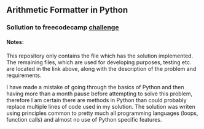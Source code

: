 ## Arithmetic Formatter in Python
### Sollution to freecodecamp [challenge](https://www.freecodecamp.org/learn/scientific-computing-with-python/scientific-computing-with-python-projects/arithmetic-formatter)

#### Notes:
This repository only contains the file which has the solution implemented. The remaining files, which are used for developing purposes, testing etc. are located in the link above, along with the description of the problem and requirements.

I have made a mistake of going through the basics of Python and then having more than a month pause before attempting to solve this problem, therefore I am certain there are methods in Python than could probably replace multiple lines of code used in my solution. The solution was writen using principles common to pretty much all programming languages (loops, function calls) and almost no use of Python specific features.

